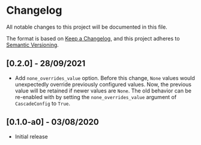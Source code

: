# Changelog
All notable changes to this project will be documented in this file.

The format is based on [Keep a Changelog](https://keepachangelog.com/en/1.0.0/),
and this project adheres to
[Semantic Versioning](https://semver.org/spec/v2.0.0.html).

## [0.2.0] - 28/09/2021
- Add `none_overrides_value` option. Before this change, `None` values would
unexpectedly override previously configured values. Now, the previous value will be
retained if newer values are `None`. The old behavior can be re-enabled with by setting
the `none_overrides_value` argument of `CascadeConfig` to `True`.

## [0.1.0-a0] - 03/08/2020
- Initial release
